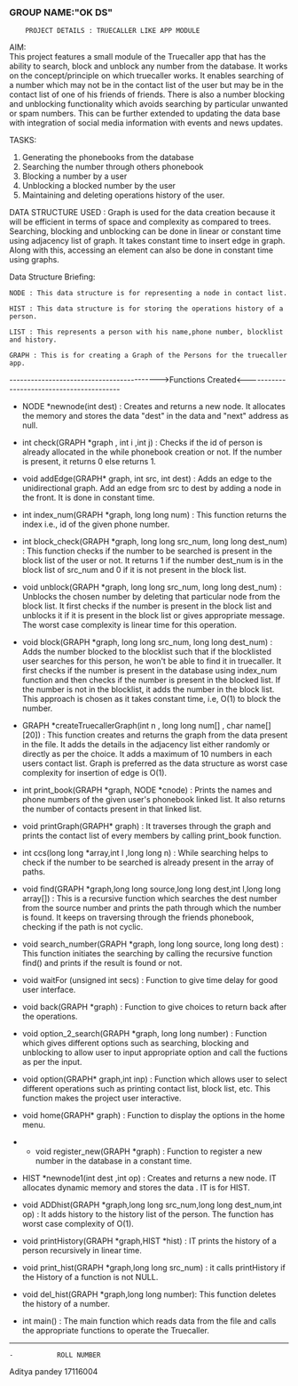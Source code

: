 ### GROUP NAME:"OK DS"


		PROJECT DETAILS : TRUECALLER LIKE APP MODULE


AIM:	
This project features a small module of the Truecaller app that has the ability to search, block and unblock any number from the database. It works on the concept/principle on which truecaller works. It enables searching of a number which may not be in the contact list of the user but may be in the contact list of one of his friends of friends. There is also a number blocking and unblocking functionality which avoids searching by particular unwanted or spam numbers. This can be further extended to updating the data base with integration of social media information with events and news updates.

 
TASKS: 	
1. Generating the phonebooks from the database
2. Searching the number through others phonebook	
3. Blocking a number by a user 
4. Unblocking a blocked number by the user
5. Maintaining and deleting operations history of the user.

DATA STRUCTURE USED : Graph is used for the data creation because it will be efficient in terms of space and complexity as compared to trees. Searching, blocking and unblocking can be done in linear or constant time using adjacency list of graph. It takes constant time to insert edge in graph. Along with this, accessing an element can also be done in constant time using graphs. 

Data Structure Briefing:

	NODE : This data structure is for representing a node in contact list.

	HIST : This data structure is for storing the operations history of a person.
	
	LIST : This represents a person with his name,phone number, blocklist and history.

	GRAPH : This is for creating a Graph of the Persons for the truecaller app. 



------------------------------------------>Functions Created<------------------------------------------


* NODE *newnode(int dest) :	Creates and returns a new node. It allocates the memory and stores the data "dest" in the data and "next" address as null.
	
* int check(GRAPH *graph , int i ,int j) :	Checks if the id of person is already allocated in the while phonebook creation or not. If the number is present, it returns 0 else returns 1. 

* void addEdge(GRAPH* graph, int src, int dest) :		Adds an edge to the unidirectional graph. Add an edge from src to dest by adding a node in the front.	It is done in constant time.

* int index_num(GRAPH *graph, long long num) :	This function returns the index i.e., id of the given phone number.

* int block_check(GRAPH *graph, long long src_num, long long dest_num) :		This function checks if the number to be searched is present in the block list of the user or not. It returns 1 if the number dest_num is in the block list of src_num and 0 if it is not present in the block list.

* void unblock(GRAPH *graph, long long src_num, long long dest_num) :		Unblocks the chosen number by deleting that particular node from the block list. It first checks if the number is present in the block list and unblocks it if it is present in the block list or gives appropriate message. The worst case complexity is linear time for this operation.

* void block(GRAPH *graph, long long src_num, long long dest_num) :	Adds the number blocked to the blocklist such that if the blocklisted user searches for this person, he won't be able to find it in truecaller. It first checks if the number is present in the database using index_num function and then checks if the number is present in the blocked list. If the number is not in the blocklist, it adds the number in the block list. This approach is chosen as it takes constant time, i.e, O(1) to block the number.

* GRAPH *createTruecallerGraph(int n , long long num[] , char name[][20]) :	This function creates and returns the graph from the data present in the file. It adds the details in the adjacency list either randomly or directly as per the choice. It adds a maximum of 10 numbers in each users contact list. Graph is preferred as the data structure as worst case complexity for insertion of edge is O(1).

* int print_book(GRAPH *graph, NODE *cnode) :		Prints the names and phone numbers of the given user's phonebook linked list. It also returns the number of contacts present in that linked list.

* void printGraph(GRAPH* graph) :		It traverses through the graph and prints the contact list of every members by calling print_book function.

* int ccs(long long *array,int l ,long long n) :		While searching helps to check if the number to be searched is already present in the array of paths.

* void find(GRAPH *graph,long long source,long long dest,int l,long long array[]) :		This is a recursive function which searches the dest number from the source number and prints the path through which the number is 	found. It keeps on traversing through the friends phonebook, checking if the path is not cyclic.

* void search_number(GRAPH *graph, long long source, long long dest) :	This function initiates the searching by calling the recursive function find() and prints if the result is found or not.

* void waitFor (unsigned int secs) :		Function to give time delay for good user interface.

* void back(GRAPH *graph) :		Function to give choices to return back after the operations.

* void option_2_search(GRAPH *graph, long long number) :		Function which gives different options such as searching, blocking and unblocking to allow user to input appropriate option and call the fuctions as per the input.

* void option(GRAPH* graph,int inp) :		Function which allows user to select different operations such as printing contact list, block list, etc. This function makes the project user interactive.

* void home(GRAPH* graph) :	Function to display the options in the home menu.

* * void register_new(GRAPH *graph) :	Function to register a new number in the database in a constant time.

* HIST *newnode1(int dest ,int op) : Creates and returns a new node. IT allocates dynamic memory and stores the data . IT is for HIST.

* void ADDhist(GRAPH *graph,long long src_num,long long dest_num,int op) :	It adds history to the history list of the person. The function has worst case complexity of O(1).

* void printHistory(GRAPH *graph,HIST *hist) :
	IT prints the history of a person recursively in linear time.

* void print_hist(GRAPH *graph,long long src_num)	:
	it calls printHistory if the History of a function is not NULL.

* void del_hist(GRAPH *graph,long long number): This function deletes the history of a number.  		


* int main() :	The main function which reads data from the file and calls the appropriate functions to operate the Truecaller.
  

---


	-	        ROLL NUMBER	

Aditya pandey            17116004
